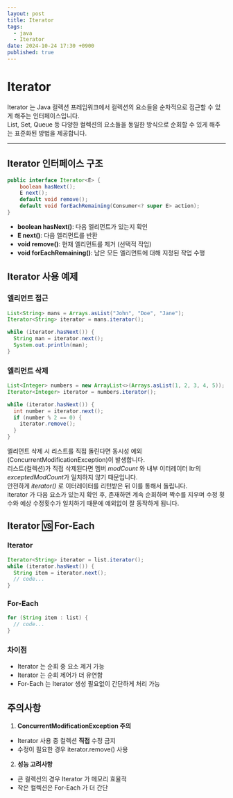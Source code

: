 ```yaml
---
layout: post
title: Iterator
tags:
  - java
  - Iterator
date: 2024-10-24 17:30 +0900
published: true
---
```


# Iterator
Iterator 는 Java 컬렉션 프레임워크에서 컬렉션의 요소들을 순차적으로 접근할 수 있게 해주는 인터페이스입니다. <br />
List, Set, Queue 등 다양한 컬렉션의 요소들을 동일한 방식으로 순회할 수 있게 해주는 표준화된 방법을 제공합니다.

<hr>

## Iterator 인터페이스 구조
```java
public interface Iterator<E> {
    boolean hasNext();
    E next();
    default void remove();
    default void forEachRemaining(Consumer<? super E> action);
}
```
- **boolean hasNext()**: 다음 엘리먼트가 있는지 확인
- **E next()**: 다음 엘리먼트를 반환
- **void remove()**: 현재 엘리먼트를 제거 (선택적 작업)
- **void forEachRemaining()**: 남은 모든 엘리먼트에 대해 지정된 작업 수행

## Iterator 사용 예제

### 엘리먼트 접근
```java
List<String> mans = Arrays.asList("John", "Doe", "Jane");
Iterator<String> iterator = mans.iterator();

while (iterator.hasNext()) {
  String man = iterator.next();
  System.out.println(man);
}
```

### 엘리먼트 삭제
```java
List<Integer> numbers = new ArrayList<>(Arrays.asList(1, 2, 3, 4, 5));
Iterator<Integer> iterator = numbers.iterator();

while (iterator.hasNext()) {
  int number = iterator.next();
  if (number % 2 == 0) {
    iterator.remove();
  }
}
```
엘리먼트 삭제 시 리스트를 직접 돌린다면 동시성 예외(ConcurrentModificationException)이 발생합니다. <br />
리스트(컬렉션)가 직접 삭제된다면 멤버 *modCount* 와 내부 이터레이터 Itr의 *exceptedModCount*가 일치하지 않기 때문입니다. <br />
안전하게 *iterator()* 로 이터레이터를 리턴받은 뒤 이를 통해서 돌립니다. <br />
iterator 가 다음 요소가 있는지 확인 후, 존재하면 계속 순회하며 짝수를 지우며 수정 횟수와 예상 수정횟수가 일치하기 때문에 예외없이 잘 동작하게 됩니다. <br />

## Iterator 🆚 For-Each
### Iterator
```java
Iterator<String> iterator = list.iterator();
while (iterator.hasNext()) {
  String item = iterator.next();
  // code...
}
```

### For-Each
```java
for (String item : list) {
  // code...
}
```

### 차이점
- Iterator 는 순회 중 요소 제거 가능
- Iterator 는 순회 제어가 더 유연함
- For-Each 는 Iterator 생성 필요없이 간단하게 처리 가능

## 주의사항
1. **ConcurrentModificationException 주의**
  - Iterator 사용 중 컬렉션 **직접** 수정 금지
  - 수정이 필요한 경우 iterator.remove() 사용

2. **성능 고려사항**
  - 큰 컬렉션의 경우 Iterator 가 메모리 효율적
  - 작은 컬렉션은 For-Each 가 더 간단
